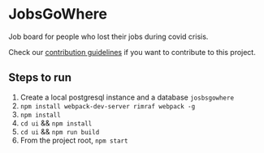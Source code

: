 # JobsGoWhere
Job board for people who lost their jobs during covid crisis. 

Check our [contribution guidelines](CONTRIBUTING.md) if you want to contribute to this project.

## Steps to run

1. Create a local postgresql instance and a database `josbsgowhere`
2. `npm install webpack-dev-server rimraf webpack -g`
3. `npm install`
4. `cd ui` && `npm install`
5. `cd ui` && `npm run build`
6. From the project root, `npm start`
